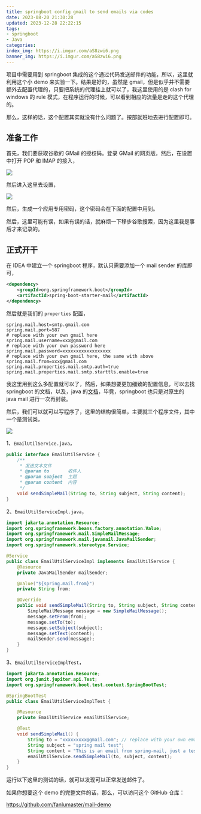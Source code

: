 ```yaml
---
title: springboot config gmail to send emails via codes
date: 2023-08-20 21:30:28
updated: 2023-12-28 22:22:15
tags:
- springboot
- Java
categories:
index_img: https://i.imgur.com/aS8zwi6.png
banner_img: https://i.imgur.com/aS8zwi6.png
---
```


项目中需要用到 springboot 集成的这个通过代码发送邮件的功能，所以，这里就利用这个小 demo 来实验一下。结果是好的，虽然是 gmail，但是似乎并不需要额外去配置代理的，只要把系统的代理挂上就可以了，我这里使用的是 clash for windows 的 rule 模式，在程序运行的时候，可以看到相应的流量是走的这个代理的。

那么，这样的话，这个配置其实就没有什么问题了。按部就班地去进行配置即可。

## 准备工作

首先，我们要获取谷歌的 GMail 的授权码。登录 GMail 的网页版，然后，在设置中打开 POP 和 IMAP 的接入，

![](https://i.imgur.com/kktA64x.png)

然后进入这里去设置，

![](https://i.imgur.com/szICNPT.png)

然后，生成一个应用专用密码，这个密码会在下面的配置中用到。

然后，这里可能有误，如果有误的话，就麻烦一下移步谷歌搜索，因为这里我是事后才来记录的。

## 正式开干

在 IDEA 中建立一个 springboot 程序，默认只需要添加一个 mail sender 的库即可，

```xml
<dependency>
    <groupId>org.springframework.boot</groupId>
    <artifactId>spring-boot-starter-mail</artifactId>
</dependency>
```

然后就是我们的 `properties` 配置，

```
spring.mail.host=smtp.gmail.com
spring.mail.port=587
# replace with your own gmail here
spring.mail.username=xxx@gmail.com
# replace with your own password here
spring.mail.password=xxxxxxxxxxxxxxxxxx
# replace with your own gmail here, the same with above
spring.mail.from=xxx@gmail.com
spring.mail.properties.mail.smtp.auth=true
spring.mail.properties.mail.smtp.starttls.enable=true
```

我这里用到这么多配置就可以了，然后，如果想要更加细致的配置信息，可以去找 springboot 的文档，以及，java 的[文档](https://javaee.github.io/javamail/docs/api/com/sun/mail/smtp/package-summary.html)，毕竟，springboot 也只是对原生的 java mail 进行一次再封装。

然后，我们可以就可以写程序了，这里的结构很简单，主要就三个程序文件，其中一个是测试类，

![](https://i.imgur.com/GFoH1de.png)

1、`EmailUtilService.java`，

```java
public interface EmailUtilService {
    /**
     * 发送文本文件
     * @param to       收件人
     * @param subject  主题
     * @param content  内容
     */
    void sendSimpleMail(String to, String subject, String content);
}
```

2、`EmailUtilServiceImpl.java`，

```java
import jakarta.annotation.Resource;
import org.springframework.beans.factory.annotation.Value;
import org.springframework.mail.SimpleMailMessage;
import org.springframework.mail.javamail.JavaMailSender;
import org.springframework.stereotype.Service;

@Service
public class EmailUtilServiceImpl implements EmailUtilService {
    @Resource
    private JavaMailSender mailSender;

    @Value("${spring.mail.from}")
    private String from;

    @Override
    public void sendSimpleMail(String to, String subject, String content) {
        SimpleMailMessage message = new SimpleMailMessage();
        message.setFrom(from);
        message.setTo(to);
        message.setSubject(subject);
        message.setText(content);
        mailSender.send(message);
    }
}
```

3、`EmailUtilServiceImplTest`，

```java
import jakarta.annotation.Resource;
import org.junit.jupiter.api.Test;
import org.springframework.boot.test.context.SpringBootTest;

@SpringBootTest
public class EmailUtilServiceImplTest {

    @Resource
    private EmailUtilService emailUtilService;

    @Test
    void sendSimpleMail() {
        String to = "xxxxxxxxx@gmail.com"; // replace with your own email
        String subject = "spring mail test";
        String content = "This is an email from spring-mail, just a test.";
        emailUtilService.sendSimpleMail(to, subject, content);
    }
}
```

运行以下这里的测试的话，就可以发现可以正常发送邮件了。

如果你想要这个 demo 的完整文件的话，那么，可以访问这个 GitHub 仓库：

<https://github.com/fanlumaster/mail-demo>

